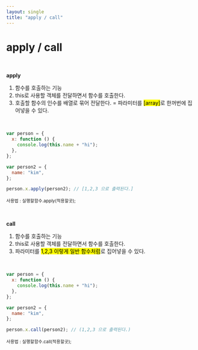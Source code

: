 ```yaml
---
layout: single
title: "apply / call"
---
```


# apply / call

<br>

**apply**

1. 함수를 호출하는 기능
2. this로 사용할 객체를 전달하면서 함수를 호출한다.
3. 호출할 함수의 인수를 배열로 묶어 전달한다. = 파라미터를 <mark>[array]</mark>로 한꺼번에 집어넣을 수 있다.

<br>

```js
var person = {
  x: function () {
    console.log(this.name + "hi");
  },
};

var person2 = {
  name: "kim",
};

person.x.apply(person2); // [1,2,3 으로 출력된다.]
```

<small>사용법 : 실행할함수.apply(적용할곳);</small>

<br>

**call**

1. 함수를 호출하는 기능
2. this로 사용할 객체를 전달하면서 함수를 호출한다.
3. 파라미터를 <mark>1,2,3 이렇게 일반 함수처럼</mark>로 집어넣을 수 있다.

<br>

```js
var person = {
  x: function () {
    console.log(this.name + "hi");
  },
};

var person2 = {
  name: "kim",
};

person.x.call(person2); // (1,2,3 으로 출력된다.)
```

<small>사용법 : 실행할함수.call(적용할곳);</small>

<br>
